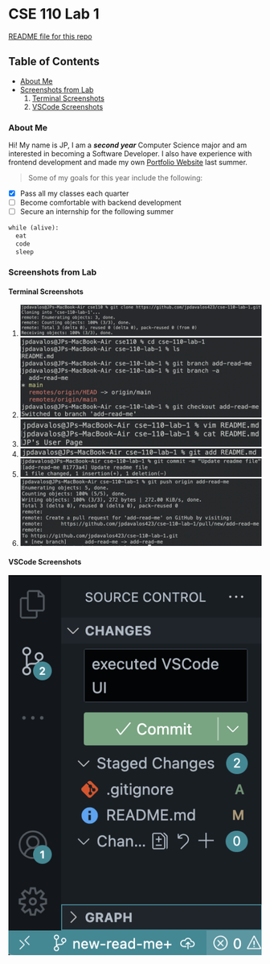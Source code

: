 # CSE 110 Lab 1
[README file for this repo](README.md)
## Table of Contents
- [About Me](#about-me)
- [Screenshots from Lab](#screenshots-from-lab)
  1. [Terminal Screenshots](#terminal-screenshots)
  2. [VSCode Screenshots](#vscode-screenshots)

### About Me
Hi! My name is JP, I am a _**second year**_ Computer Science major and am interested in becoming a Software Developer. I also have experience with frontend development and made my own [Portfolio Website](https://www.jpdavalos.com) last summer.

> Some of my goals for this year include the following:

- [x] Pass all my classes each quarter
- [ ] Become comfortable with backend development
- [ ] Secure an internship for the following summer
```
while (alive):
  eat
  code
  sleep
```

### Screenshots from Lab

#### Terminal Screenshots
1. ![terminal branch step 1](/screenshots/lab-1-part2-step1.png)
2. ![terminal branch step 2](/screenshots/lab-1-part2-step2.png)
3. ![terminal branch step 3](/screenshots/lab-1-part2-step3.png)
4. ![terminal branch step 4](/screenshots/lab-1-part2-step4.png)
5. ![terminal branch step 5](/screenshots/lab-1-part2-step5.png)
6. ![terminal branch step 6](/screenshots/lab-1-part2-step6.png)

#### VSCode Screenshots
![vscode ui branch](/screenshots/lab-1-part2-vscode.png)
